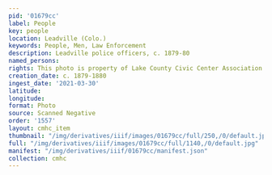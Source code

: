 ```yaml
---
pid: '01679cc'
label: People
key: people
location: Leadville (Colo.)
keywords: People, Men, Law Enforcement
description: Leadville police officers, c. 1879-80
named_persons: 
rights: This photo is property of Lake County Civic Center Association.
creation_date: c. 1879-1880
ingest_date: '2021-03-30'
latitude: 
longitude: 
format: Photo
source: Scanned Negative
order: '1557'
layout: cmhc_item
thumbnail: "/img/derivatives/iiif/images/01679cc/full/250,/0/default.jpg"
full: "/img/derivatives/iiif/images/01679cc/full/1140,/0/default.jpg"
manifest: "/img/derivatives/iiif/01679cc/manifest.json"
collection: cmhc
---
```

